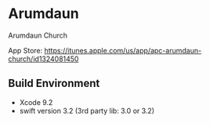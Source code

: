# Arumdaun
Arumdaun Church

App Store:
https://itunes.apple.com/us/app/apc-arumdaun-church/id1324081450

## Build Environment
- Xcode 9.2
- swift version 3.2 (3rd party lib: 3.0 or 3.2)
